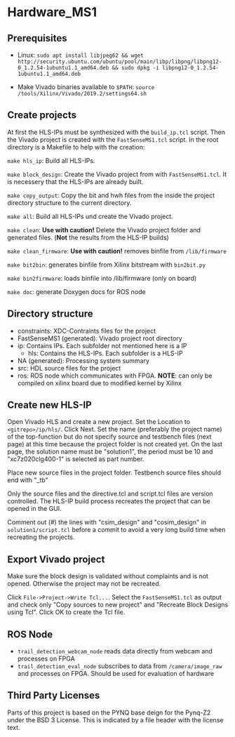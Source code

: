 # Hardware_MS1

## Prerequisites
* Linux: `sudo apt install libjpeg62 && wget http://security.ubuntu.com/ubuntu/pool/main/libp/libpng/libpng12-0_1.2.54-1ubuntu1.1_amd64.deb && sudo dpkg -i libpng12-0_1.2.54-1ubuntu1.1_amd64.deb`

* Make Vivado binaries available to `$PATH`: `source /tools/Xilinx/Vivado/2019.2/settings64.sh`

## Create projects

At first the HLS-IPs must be synthesized with the `build_ip.tcl` script. Then the Vivado project is created with the `FastSenseMS1.tcl` script. In the root directory is a Makefile to help with the creation:

`make hls_ip`: Build all HLS-IPs.

`make block_design`: Create the Vivado project from with `FastSenseMS1.tcl`. It is necessery that the HLS-IPs are already built.

`make copy_output`: Copy the bit and hwh files from the inside the project directory structure to the current directory.

`make all`: Build all HLS-IPs und create the Vivado project.

`make clean`: **Use with caution!** Delete the Vivado project folder and generated files. (**Not** the results from the HLS-IP builds)

`make clean_firmware`: **Use with caution!** removes binfile from `/lib/firmware`

`make bit2bin`: generates binfile from Xilinx bitstream with `bin2bit.py`

`make bin2firmware`: loads binfile into /lib/firmware (only on board)

`make doc`: generate Doxygen docs for ROS node

## Directory structure

- constraints: XDC-Contraints files for the project
- FastSenseMS1 (generated): Vivado project root directory
- ip: Contains IPs. Each subfolder not mentioned here is a IP
    - hls: Contains the HLS-IPs. Each subfolder is a HLS-IP
- NA (generated): Processing system summary
- src: HDL source files for the project
- ros: ROS node which communicates with FPGA. **NOTE**: can only be compiled on xilinx board due to modified kernel by Xilinx

## Create new HLS-IP

Open Vivado HLS and create a new project. Set the Location to `<gitrepo>/ip/hls/`. Click Next. Set the name (preferably the project name) of the top-function but do not specify source and testbench files (next page) at this time because the project folder is not created yet. On the last page, the solution name must be "solution1", the period must be 10 and "xc7z020clg400-1" is selected as part number.

Place new source files in the project folder. Testbench source files should end with "_tb"

Only the source files and the directive.tcl and script.tcl files are version controlled. The HLS-IP build process recreates the project that can be opened in the GUI.

Comment out (#) the lines with "csim_design" and "cosim_design" in `solution1/script.tcl` before a commit to avoid a very long build time when recreating the projects.

## Export Vivado project

Make sure the block design is validated without complaints and is not opened. Otherwise the project may not be recreated.

Click `File->Project->Write Tcl...`. Select the `FastSenseMS1.tcl` as output and check only "Copy sources to new project" and "Recreate Block Designs using Tcl". Click OK to create the Tcl file.

## ROS Node
* `trail_detection_webcam_node` reads data directly from webcam and processes on FPGA
* `trail_detection_eval_node` subscribes to data from `/camera/image_raw` and processes on FPGA. Should be used for evaluation of hardware

## Third Party Licenses

Parts of this project is based on the PYNQ base deign for the Pynq-Z2 under the BSD 3 License. This is indicated by a file header with the license text.
